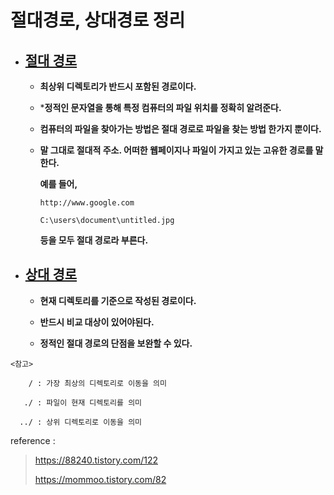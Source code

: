 # 절대경로, 상대경로 정리



- ## <u>**절대 경로**</u>

  * **최상위 디렉토리가 반드시 포함된 경로이다.**

  * ***정적인 문자열을 통해 특정 컴퓨터의 파일 위치를 정확히 알려준다.**

  * **컴퓨터의 파일을 찾아가는 방법은 절대 경로로 파일을 찾는 방법  한가지 뿐이다.**

  * **말 그대로 절대적 주소. 어떠한 웹페이지나 파일이 가지고 있는 고유한 경로를 말한다.** 

    **예를 들어,**

    ```
    http://www.google.com
    
    C:\users\document\untitled.jpg
    ```

     **등을 모두 절대 경로라 부른다.**

    
  
- ## <u>**상대 경로**</u>

  * **현재 디렉토리를 기준으로 작성된 경로이다.**

  * **반드시 비교 대상이 있어야된다.**

  * **정적인 절대 경로의 단점을 보완할 수 있다.**

```
<참고>

	/ : 가장 최상의 디렉토리로 이동을 의미

   ./ : 파일이 현재 디렉토리를 의미

  ../ : 상위 디렉토리로 이동을 의미
```



reference : 

> https://88240.tistory.com/122
>
> https://mommoo.tistory.com/82 
